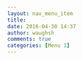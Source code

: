 ```yaml
---
layout: nav_menu_item
title: 
date: 2016-04-30 14:37
author: waughsh
comments: true
categories: [Menu 1]
---
```

 
